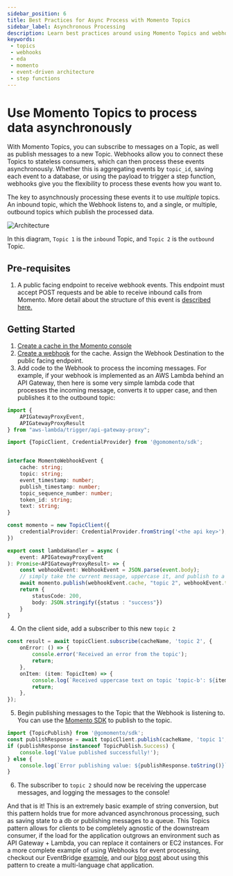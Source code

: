 ```yaml
---
sidebar_position: 6
title: Best Practices for Async Process with Momento Topics
sidebar_label: Asynchronous Processing
description: Learn best practices around using Momento Topics and webhooks to process data asynchronously in your event-driven architectures
keywords:
 - topics
 - webhooks
 - eda
 - momento
 - event-driven architecture
 - step functions
---
```


# Use Momento Topics to process data asynchronously

With Momento Topics, you can subscribe to messages on a Topic, as well as publish messages to a new Topic. Webhooks allow you to connect these Topics to stateless consumers, which can then process these events asynchronously. Whether this is aggregating events by `topic_id`, saving each event to a database, or using the payload to trigger a step function, webhooks give you the flexibility to process these events how you want to. 

The key to asynchnously processing these events it to use _multiple_ topics. An inbound topic, which the Webhook listens to, and a single, or multiple, outbound topics which publish the processed data.

![Architecture](@site/static/img/topics/patterns/asynchronous-processing.png)

In this diagram, `Topic 1` is the `inbound` Topic, and `Topic 2` is the `outbound` Topic.

## Pre-requisites
1. A public facing endpoint to receive webhook events. This endpoint must accept POST requests and be able to receive inbound calls from Momento. More detail about the structure of this event is [described here.](https://docs.momentohq.com/topics/webhooks/overview#example-event)

## Getting Started
1. [Create a cache in the Momento console](https://console.gomomento.com/caches/create)
2. [Create a webhook](/topics/webhooks/creating-a-webhook) for the cache. Assign the Webhook Destination to the public facing endpoint.
3. Add code to the Webhook to process the incoming messages. For example, if your webhook is implemented as an AWS Lambda behind an API Gateway, then here is some very simple lambda code that processes the incoming message, converts it to upper case, and then publishes it to the outbound topic:
```typescript
import {
    APIGatewayProxyEvent,
    APIGatewayProxyResult 
} from "aws-lambda/trigger/api-gateway-proxy";

import {TopicClient, CredentialProvider} from '@gomomento/sdk';


interface MomentoWebhookEvent {
    cache: string;
    topic: string;
    event_timestamp: number;
    publish_timestamp: number;
    topic_sequence_number: number;
    token_id: string;
    text: string;
}

const momento = new TopicClient({
    credentialProvider: CredentialProvider.fromString('<the api key>'),
})

export const lambdaHandler = async (
    event: APIGatewayProxyEvent
): Promise<APIGatewayProxyResult> => {  
    const webhookEvent: WebhookEvent = JSON.parse(event.body);
    // simply take the current message, uppercase it, and publish to a new topic
    await momento.publish(webhookEvent.cache, "topic 2", webhookEvent.text.toUpperCase());
    return {
        statusCode: 200,
        body: JSON.stringify({status : "success"})
    }
}
```
4. On the client side, add a subscriber to this new `topic 2`
```typescript
const result = await topicClient.subscribe(cacheName, 'topic 2', {
    onError: () => {
        console.error('Received an error from the topic');
        return;
    },
    onItem: (item: TopicItem) => {
        console.log(`Received uppercase text on topic 'topic-b': ${item.value().toString()}`);
        return;
    },
});
```
5. Begin publishing messages to the Topic that the Webhook is listening to. You can use the [Momento SDK](/topics/develop/api-reference) to publish to the topic.
```typescript
import {TopicPublish} from '@gomomento/sdk';
const publishResponse = await topicClient.publish(cacheName, 'topic 1', 'a value');
if (publishResponse instanceof TopicPublish.Success) {
    console.log('Value published successfully!');
} else {
    console.log(`Error publishing value: ${publishResponse.toString()}`);
}
```
6. The subscriber to `topic 2` should now be receiving the uppercase messages, and logging the messages to the console!

And that is it! This is an extremely basic example of string conversion, but this pattern holds true for more advanced asynchronous processing, such as saving state to a db or publishing messages to a queue. This Topics pattern allows for clients to be completely agnostic of the downstream consumer, if the load for the application outgrows an environment such as API Gateway + Lambda, you can replace it containers or EC2 instances. For a more complete example of using Webhooks for event processing, checkout our EventBridge [example](/topics/integrations/lambda-handler), and our [blog post](https://www.gomomento.com/blog/how-to-use-webhooks-and-momento-topics-to-build-a-multi-language-chat-app) about using this pattern to create a multi-language chat application.